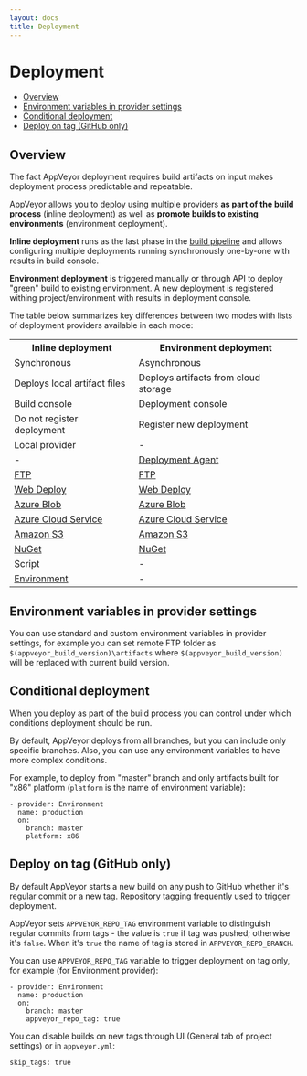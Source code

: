 ```yaml
---
layout: docs
title: Deployment
---
```


# Deployment

* [Overview](#overview)
* [Environment variables in provider settings](#environment-variables)
* [Conditional deployment](#conditional-deployment)
* [Deploy on tag (GitHub only)](#deploy-on-tag)

<a id="overview"></a>
## Overview

The fact AppVeyor deployment requires build artifacts on input makes deployment process predictable and repeatable.

AppVeyor allows you to deploy using multiple providers **as part of the build process** (inline deployment) as well as **promote builds to existing environments** (environment deployment).

**Inline deployment** runs as the last phase in the [build pipeline](/docs/build-configuration#build-pipeline) and allows configuring multiple deployments running synchronously one-by-one with results in build console. 

**Environment deployment** is triggered manually or through API to deploy "green" build to existing environment. A new deployment is registered withing project/environment with results in deployment console.

The table below summarizes key differences between two modes with lists of deployment providers available in each mode:

<table class="centered">
<tr>
	<th>Inline deployment</th>
	<th>Environment deployment</th>
</tr>
<tr>
	<td>Synchronous</td>
	<td>Asynchronous</td>
</tr>
<tr>
	<td>Deploys local artifact files</td>
	<td>Deploys artifacts from cloud storage</td>
</tr>
<tr>
	<td>Build console</td>
	<td>Deployment console</td>
</tr>
<tr>
	<td>Do not register deployment</td>
	<td>Register new deployment</td>
</tr>
<tr>
	<td>Local provider</td>
	<td>-</td>
</tr>
<tr>
	<td>-</td>
	<td><a href="/docs/deployment/agent">Deployment Agent</a></td>
</tr>
<tr>
	<td><a href="/docs/deployment/ftp">FTP</a></td>
	<td><a href="/docs/deployment/ftp">FTP</a></td>
</tr>
<tr>
	<td><a href="/docs/deployment/web-deploy">Web Deploy</a></td>
	<td><a href="/docs/deployment/web-deploy">Web Deploy</a></td>
</tr>
<tr>
	<td><a href="/docs/deployment/azure-blob">Azure Blob</a></td>
	<td><a href="/docs/deployment/azure-blob">Azure Blob</a></td>
</tr>
<tr>
	<td><a href="/docs/deployment/azure-cloud-service">Azure Cloud Service</a></td>
	<td><a href="/docs/deployment/azure-cloud-service">Azure Cloud Service</a></td>
</tr>
<tr>
	<td><a href="/docs/deployment/amazon-s3">Amazon S3</a></td>
	<td><a href="/docs/deployment/amazon-s3">Amazon S3</a></td>
</tr>
<tr>
	<td><a href="/docs/deployment/nuget">NuGet</a></td>
	<td><a href="/docs/deployment/nuget">NuGet</a></td>
</tr>
<tr>
	<td>Script</td>
	<td>-</td>
</tr>
<tr>
	<td><a href="/docs/deployment/environment">Environment</a></td>
	<td>-</td>
</tr>
</table>



<a id="environment-variables"></a>
## Environment variables in provider settings

You can use standard and custom environment variables in provider settings, for example you can set remote FTP folder as `$(appveyor_build_version)\artifacts` where `$(appveyor_build_version)` will be replaced with current build version.


<a id="conditional-deployment"></a>
## Conditional deployment

When you deploy as part of the build process you can control under which conditions deployment should be run.

By default, AppVeyor deploys from all branches, but you can include only specific branches. Also, you can use any environment variables to have more complex conditions.

For example, to deploy from "master" branch and only artifacts built for "x86" platform (`platform` is the name of environment variable):

    - provider: Environment
      name: production
      on:
        branch: master
        platform: x86


<a id="deploy-on-tag"></a>
## Deploy on tag (GitHub only)

By default AppVeyor starts a new build on any push to GitHub whether it's regular commit or a new tag. Repository tagging frequently used to trigger deployment.

AppVeyor sets `APPVEYOR_REPO_TAG` environment variable to distinguish regular commits from tags - the value is `true` if tag was pushed; otherwise it's `false`. When it's `true` the name of tag is stored in `APPVEYOR_REPO_BRANCH`.

You can use `APPVEYOR_REPO_TAG` variable to trigger deployment on tag only, for example (for Environment provider):

	- provider: Environment
	  name: production
	  on:
	    branch: master
        appveyor_repo_tag: true

You can disable builds on new tags through UI (General tab of project settings) or in `appveyor.yml`:

    skip_tags: true
